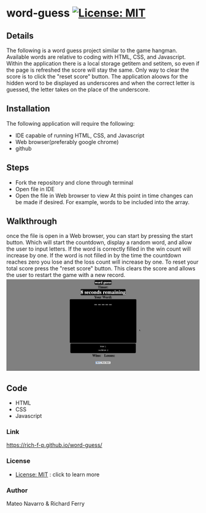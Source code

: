 # word-guess        [![License: MIT](https://img.shields.io/badge/License-MIT-yellow.svg)](https://opensource.org/licenses/MIT)
## Details
The following is a word guess project similar to the game hangman. Available words are relative to coding with HTML, CSS, and Javascript. Within the application there is a local storage getitem and setitem, so even if the page is refreshed the score will stay the same. Only way to clear the score is to click the "reset score" button. 
The application aloows for the hidden word to be displayed as underscores and when the correct letter is guessed, the letter takes on the place of the underscore. 

## Installation
The following application will require the following:
* IDE capable of running HTML, CSS, and Javascript
* Web browser(preferably google chrome)
* github

## Steps
* Fork the repository and clone through terminal
* Open file in IDE
* Open the file in Web browser to view At this point in time changes can be made if desired. For example, words to be included into the array.
## Walkthrough
once the file is open in a Web browser, you can start by pressing the start button. Which will start the countdown, display a random word, and allow the user to input letters. If the word is correctly filled in the win count will increase by one. If the word is not filled in by the time the countdown reaches zero you lose and the loss count will increase by one. To reset your total score press the "reset score" button. This clears the score and allows the user to restart the game with a new record. 
![img](./assets/word-guess-visual.gif)

## Code
* HTML
* CSS
* Javascript
### Link
https://rich-f-p.github.io/word-guess/ 
### License
* [License: MIT](https://opensource.org/licenses/MIT) : click to learn more
### Author
Mateo Navarro & Richard Ferry